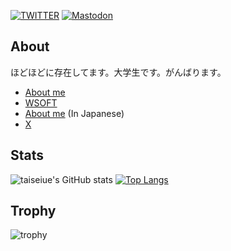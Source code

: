
[![TWITTER](https://img.shields.io/twitter/url?label=%40WSOFT7&style=social&url=https%3A%2F%2Ftwitter.com%2Fwsoft7%2F)](https://x.com/taiseiue)
[![Mastodon](https://img.shields.io/mastodon/follow/109505944830308576?domain=https%3A%2F%2Fdon.wsoft.ws&label=%40taiseiue&style=social)](https://don.wsoft.ws/@taiseiue)

## About
ほどほどに存在してます。大学生です。がんばります。

- [About me](https://taiseiue.pages.dev/)
- [WSOFT](https://wsoft.ws/)
- [About me](https://a.wsoft.ws/taiseiue) (In Japanese)
- [X](https://x.com/taiseiue)

## Stats
![taiseiue's GitHub stats](https://github-readme-stats.vercel.app/api?username=taiseiue&show=reviews,discussions_started,discussions_answered,prs_merged,prs_merged_percentage)
[![Top Langs](https://github-readme-stats.vercel.app/api/top-langs/?username=taiseiue)](https://github.com/anuraghazra/github-readme-stats)

## Trophy
![trophy](https://github-profile-trophy.vercel.app/?username=taiseiue&theme=gruvbox)
